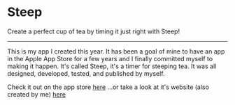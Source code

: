 Steep
=====

Create a perfect cup of tea by timing it just right with Steep!

----

This is my app I created this year. It has been a goal of mine to have an app in the Apple App Store for a few years and I finally committed myself to making it happen. It's called Steep, it's a timer for steeping tea. It was all designed, 
developed, tested, and published by myself.

Check it out on the app store [here](https://itunes.apple.com/us/app/steep/id663469893?ls=1&mt=8)
...or take a look at it's website (also created by me) [here](http://www.mattbookpro.com/steep)
